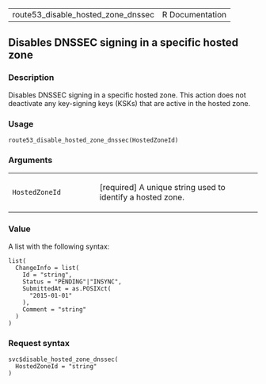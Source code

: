 <table style="width: 100%;">
<tbody>
<tr class="odd">
<td>route53_disable_hosted_zone_dnssec</td>
<td style="text-align: right;">R Documentation</td>
</tr>
</tbody>
</table>

## Disables DNSSEC signing in a specific hosted zone

### Description

Disables DNSSEC signing in a specific hosted zone. This action does not
deactivate any key-signing keys (KSKs) that are active in the hosted
zone.

### Usage

    route53_disable_hosted_zone_dnssec(HostedZoneId)

### Arguments

<table>
<colgroup>
<col style="width: 35%" />
<col style="width: 65%" />
</colgroup>
<tbody>
<tr class="odd">
<td><code
id="route53_disable_hosted_zone_dnssec_:_HostedZoneId">HostedZoneId</code></td>
<td><p>[required] A unique string used to identify a hosted
zone.</p></td>
</tr>
</tbody>
</table>

### Value

A list with the following syntax:

    list(
      ChangeInfo = list(
        Id = "string",
        Status = "PENDING"|"INSYNC",
        SubmittedAt = as.POSIXct(
          "2015-01-01"
        ),
        Comment = "string"
      )
    )

### Request syntax

    svc$disable_hosted_zone_dnssec(
      HostedZoneId = "string"
    )
